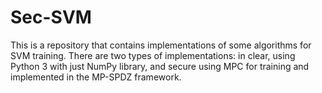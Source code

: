 # Sec-SVM

This is a repository that contains implementations of some algorithms for SVM training. There are two types of implementations: in clear, using Python 3 with just NumPy library, and secure using MPC for training and implemented in the MP-SPDZ framework.
